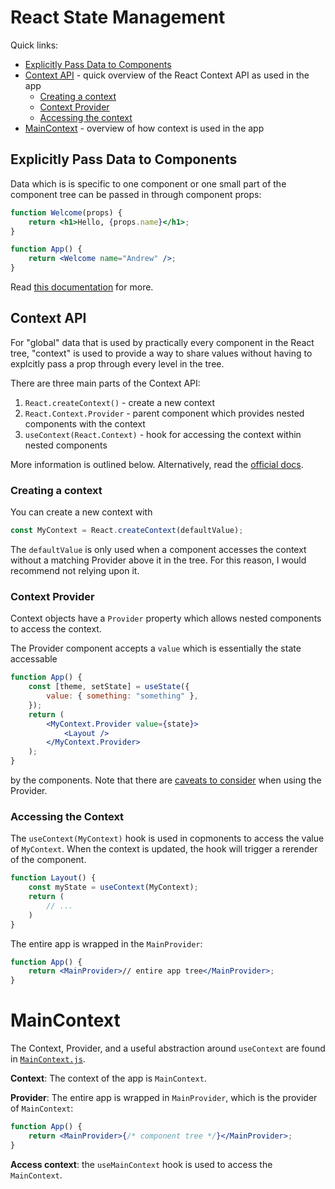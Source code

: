 # React State Management

Quick links:

-   [Explicitly Pass Data to Components](#explicitly-pass-data-to-components)
-   [Context API](#context-api) - quick overview of the React Context API as used in the app
    -   [Creating a context](#creating-a-context)
    -   [Context Provider](#context-provider)
    -   [Accessing the context](#accessing-the-context)
-   [MainContext](#maincontext) - overview of how context is used in the app

## Explicitly Pass Data to Components

Data which is is specific to one component or one small part of the component tree
can be passed in through component props:

```jsx
function Welcome(props) {
    return <h1>Hello, {props.name}</h1>;
}

function App() {
    return <Welcome name="Andrew" />;
}
```

Read [this documentation](https://reactjs.org/docs/components-and-props.html) for more.

## Context API

For "global" data that is used by practically every component in the React tree,
"context" is used to provide a way to share values without having to explcitly pass a prop
through every level in the tree.

There are three main parts of the Context API:

1. `React.createContext()` - create a new context
2. `React.Context.Provider` - parent component which provides nested components with the context
3. `useContext(React.Context)` - hook for accessing the context within nested components

More information is outlined below. Alternatively, read the [official docs](https://reactjs.org/docs/context.html).

### Creating a context

You can create a new context with

```js
const MyContext = React.createContext(defaultValue);
```

The `defaultValue` is only used when a component accesses the context without
a matching Provider above it in the tree. For this reason, I would recommend not
relying upon it.

### Context Provider

Context objects have a `Provider` property which allows nested components
to access the context.

The Provider component accepts a `value` which is essentially the state accessable

```jsx
function App() {
    const [theme, setState] = useState({
        value: { something: "something" },
    });
    return (
        <MyContext.Provider value={state}>
            <Layout />
        </MyContext.Provider>
    );
}
```

by the components. Note that there are [caveats to consider](https://reactjs.org/docs/context.html#caveats) when using the Provider.

### Accessing the Context

The `useContext(MyContext)` hook is used in copmonents to access the value of `MyContext`. When the context is updated, the hook will trigger a rerender of the
component.

```jsx
function Layout() {
    const myState = useContext(MyContext);
    return (
        // ...
    )
}
```

The entire app is wrapped in the `MainProvider`:

```jsx
function App() {
    return <MainProvider>// entire app tree</MainProvider>;
}
```

# MainContext

The Context, Provider, and a useful abstraction around `useContext` are found in [`MainContext.js`](../src/data/MainContext.js).

**Context**: The context of the app is `MainContext`.

**Provider**: The entire app is wrapped in `MainProvider`, which is the provider of `MainContext`:

```jsx
function App() {
    return <MainProvider>{/* component tree */}</MainProvider>;
}
```

**Access context**: the `useMainContext` hook is used to access the `MainContext`.
